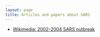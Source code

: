 ```yaml
---
layout: page
title: Articles and papers about SARS 
---
```


* [ Wikimedia: 2002–2004 SARS outbreak](https://en.wikipedia.org/wiki/2002%E2%80%932004_SARS_outbreak)

<!-- <ul>
  <li><a href="http://news.sina.com.cn/c/2003-04-30/19521025930.shtml">2002–2004 SARS outbreak</a></li>
</ul> -->

